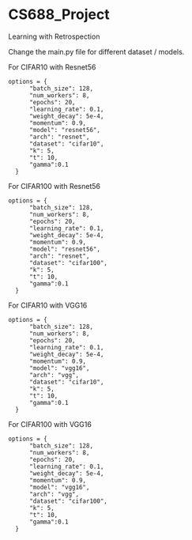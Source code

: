 # CS688_Project
Learning with Retrospection

Change the main.py file for different dataset / models.

For CIFAR10 with Resnet56
```
options = {
      "batch_size": 128,
      "num_workers": 8,
      "epochs": 20,
      "learning_rate": 0.1,
      "weight_decay": 5e-4,
      "momentum": 0.9,
      "model": "resnet56",
      "arch": "resnet",
      "dataset": "cifar10",
      "k": 5,
      "t": 10,
      "gamma":0.1
  }
```

For CIFAR100 with Resnet56
```
options = {
      "batch_size": 128,
      "num_workers": 8,
      "epochs": 20,
      "learning_rate": 0.1,
      "weight_decay": 5e-4,
      "momentum": 0.9,
      "model": "resnet56",
      "arch": "resnet",
      "dataset": "cifar100",
      "k": 5,
      "t": 10,
      "gamma":0.1
  }
```

For CIFAR10 with VGG16
```
options = {
      "batch_size": 128,
      "num_workers": 8,
      "epochs": 20,
      "learning_rate": 0.1,
      "weight_decay": 5e-4,
      "momentum": 0.9,
      "model": "vgg16",
      "arch": "vgg",
      "dataset": "cifar10",
      "k": 5,
      "t": 10,
      "gamma":0.1
  }
```

For CIFAR100 with VGG16
```
options = {
      "batch_size": 128,
      "num_workers": 8,
      "epochs": 20,
      "learning_rate": 0.1,
      "weight_decay": 5e-4,
      "momentum": 0.9,
      "model": "vgg16",
      "arch": "vgg",
      "dataset": "cifar100",
      "k": 5,
      "t": 10,
      "gamma":0.1
  }
```
